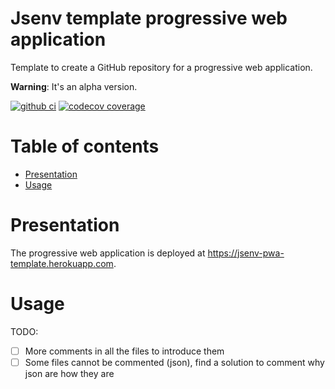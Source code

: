 # Jsenv template progressive web application

Template to create a GitHub repository for a progressive web application.

**Warning**: It's an alpha version.

[![github ci](https://github.com/jsenv/jsenv-template-pwa/workflows/ci/badge.svg)](https://github.com/jsenv/jsenv-template-pwa/actions?workflow=ci)
[![codecov coverage](https://codecov.io/gh/jsenv/jsenv-template-pwa/branch/master/graph/badge.svg)](https://codecov.io/gh/jsenv/jsenv-template-pwa)

# Table of contents

- [Presentation](#Presentation)
- [Usage](#Usage)

# Presentation

The progressive web application is deployed at https://jsenv-pwa-template.herokuapp.com.

# Usage

TODO:

- [ ] More comments in all the files to introduce them
- [ ] Some files cannot be commented (json), find a solution to comment
      why json are how they are
